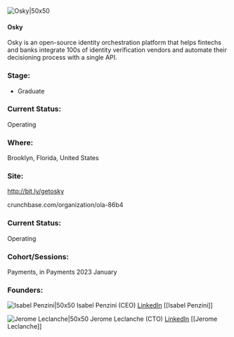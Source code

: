 

![Osky|50x50](https://res.cloudinary.com/crunchbase-production/image/upload/fo0xr2n23tsqit0rno8i)

#### Osky
Osky is an open-source identity orchestration platform that helps fintechs and banks integrate 100s of identity verification vendors and automate their decisioning process with a single API.

### Stage: 
 - Graduate 

### Current Status: 
Operating

### Where:
Brooklyn, Florida, United States

### Site:
http://bit.ly/getosky



crunchbase.com/organization/ola-86b4

### Current Status: 
Operating

### Cohort/Sessions: 
Payments, in Payments 2023 January

### Founders: 

![Isabel Penzini|50x50](https://res.cloudinary.com/crunchbase-production/image/upload/oshv3dzpgzofnktryvai) Isabel Penzini (CEO) [LinkedIn](https://linkedin.com/in/isabelpenzini) [[Isabel Penzini]]

![Jerome Leclanche|50x50]() Jerome Leclanche (CTO) [LinkedIn](https://) [[Jerome Leclanche]]


